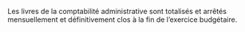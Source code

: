 Les livres de la comptabilité administrative sont totalisés et arrêtés mensuellement et définitivement clos à la fin de l’exercice budgétaire.